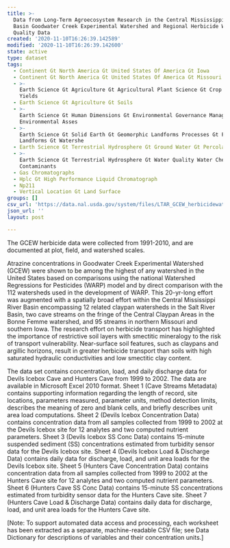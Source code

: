 ```yaml
---
title: >-
  Data from Long-Term Agroecosystem Research in the Central Mississippi River
  Basin Goodwater Creek Experimental Watershed and Regional Herbicide Water
  Quality Data
created: '2020-11-10T16:26:39.142589'
modified: '2020-11-10T16:26:39.142600'
state: active
type: dataset
tags:
  - Continent Gt North America Gt United States Of America Gt Iowa
  - Continent Gt North America Gt United States Of America Gt Missouri
  - >-
    Earth Science Gt Agriculture Gt Agricultural Plant Science Gt Crop Plant
    Yields
  - Earth Science Gt Agriculture Gt Soils
  - >-
    Earth Science Gt Human Dimensions Gt Environmental Governance Management Gt
    Environmental Asses
  - >-
    Earth Science Gt Solid Earth Gt Geomorphic Landforms Processes Gt Fluvial
    Landforms Gt Watershe
  - Earth Science Gt Terrestrial Hydrosphere Gt Ground Water Gt Percolation
  - >-
    Earth Science Gt Terrestrial Hydrosphere Gt Water Quality Water Chemistry Gt
    Contaminants
  - Gas Chromatographs
  - Hplc Gt High Performance Liquid Chromatograph
  - Np211
  - Vertical Location Gt Land Surface
groups: []
csv_url: 'https://data.nal.usda.gov/system/files/LTAR_GCEW_herbicidewater_qual_3.csv'
json_url: ''
layout: post

---
```

<p>The GCEW herbicide data were collected from 1991-2010, and are documented at plot, field, and watershed scales.</p>
<p>Atrazine concentrations in Goodwater Creek Experimental Watershed (GCEW) were shown to be among the highest of any watershed in the United States based on comparisons using the national Watershed Regressions for Pesticides (WARP) model and by direct comparison with the 112 watersheds used in the development of WARP. This 20-yr-long effort was augmented with a spatially broad effort within the Central Mississippi River Basin encompassing 12 related claypan watersheds in the Salt River Basin, two cave streams on the fringe of the Central Claypan Areas in the Bonne Femme watershed, and 95 streams in northern Missouri and southern Iowa. The research effort on herbicide transport has highlighted the importance of restrictive soil layers with smectitic mineralogy to the risk of transport vulnerability. Near-surface soil features, such as claypans and argillic horizons, result in greater herbicide transport than soils with high saturated hydraulic conductivities and low smectitic clay content.</p>
<p>The data set contains concentration, load, and daily discharge data for Devils Icebox Cave and Hunters Cave from 1999 to 2002. The data are available in Microsoft Excel 2010 format. Sheet 1 (Cave Streams Metadata) contains supporting information regarding the length of record, site locations, parameters measured, parameter units, method detection limits, describes the meaning of zero and blank cells, and briefly describes unit area load computations. Sheet 2 (Devils Icebox Concentration Data) contains concentration data from all samples collected from 1999 to 2002 at the Devils Icebox site for 12 analytes and two computed nutrient parameters. Sheet 3 (Devils Icebox SS Conc Data) contains 15-minute suspended sediment (SS) concentrations estimated from turbidity sensor data for the Devils Icebox site. Sheet 4 (Devils Icebox Load & Discharge Data) contains daily data for discharge, load, and unit area loads for the Devils Icebox site. Sheet 5 (Hunters Cave Concentration Data) contains concentration data from all samples collected from 1999 to 2002 at the Hunters Cave site for 12 analytes and two computed nutrient parameters. Sheet 6 (Hunters Cave SS Conc Data) contains 15-minute SS concentrations estimated from turbidity sensor data for the Hunters Cave site. Sheet 7 (Hunters Cave Load & Discharge Data) contains daily data for discharge, load, and unit area loads for the Hunters Cave site.</p>
<p>[Note: To support automated data access and processing, each worksheet has been extracted as a separate, machine-readable CSV file; see Data Dictionary for descriptions of variables and their concentration units.]</p>

